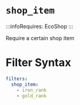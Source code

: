 # `shop_item`
:::infoRequires:
EcoShop
:::

Require a certain shop item
# Filter Syntax
```yaml
filters:
  shop_item:
    - iron_rank
    - gold_rank
```
